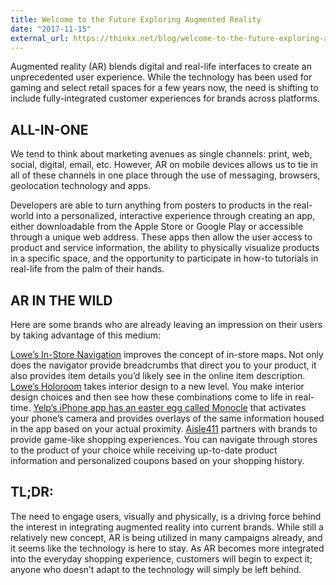 ```yaml
---
title: Welcome to the Future Exploring Augmented Reality
date: "2017-11-15"
external_url: https://thinkx.net/blog/welcome-to-the-future-exploring-augmented-reality
---
```


Augmented reality (AR) blends digital and real-life interfaces to create an unprecedented user experience. While the technology has been used for gaming and select retail spaces for a few years now, the need is shifting to include fully-integrated customer experiences for brands across platforms.

## ALL-IN-ONE

We tend to think about marketing avenues as single channels: print, web, social, digital, email, etc. However, AR on mobile devices allows us to tie in all of these channels in one place through the use of messaging, browsers, geolocation technology and apps.

Developers are able to turn anything from posters to products in the real-world into a personalized, interactive experience through creating an app, either downloadable from the Apple Store or Google Play or accessible through a unique web address. These apps then allow the user access to product and service information, the ability to physically visualize products in a specific space, and the opportunity to participate in how-to tutorials in real-life from the palm of their hands.

## AR IN THE WILD

Here are some brands who are already leaving an impression on their users by taking advantage of this medium:

[Lowe’s In-Store Navigation](http://www.lowesinnovationlabs.com/instorenavigation) improves the concept of in-store maps. Not only does the navigator provide breadcrumbs that direct you to your product, it also provides item details you’d likely see in the online item description.
[Lowe’s Holoroom](http://www.lowesinnovationlabs.com/holoroom) takes interior design to a new level. You make interior design choices and then see how these combinations come to life in real-time.
[Yelp’s iPhone app has an easter egg called Monocle](https://www.wikihow.com/Use-the-Augmented-Reality-Monocle-on-the-Yelp-for-iPhone-App) that activates your phone’s camera and provides overlays of the same information housed in the app based on your actual proximity.
[Aisle411](http://aisle411.com/) partners with brands to provide game-like shopping experiences. You can navigate through stores to the product of your choice while receiving up-to-date product information and personalized coupons based on your shopping history.

## TL;DR:

The need to engage users, visually and physically, is a driving force behind the interest in integrating augmented reality into current brands. While still a relatively new concept, AR is being utilized in many campaigns already, and it seems like the technology is here to stay. As AR becomes more integrated into the everyday shopping experience, customers will begin to expect it; anyone who doesn’t adapt to the technology will simply be left behind.
